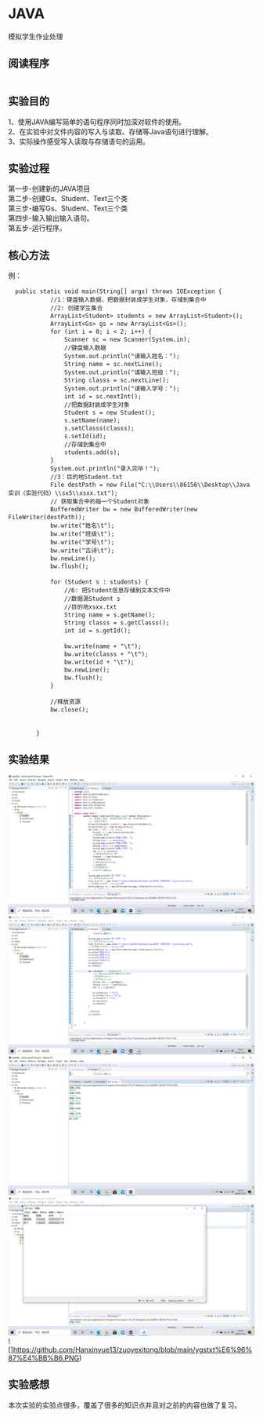 # JAVA
模拟学生作业处理  
## 阅读程序
```
```  
## 实验目的  
1、使用JAVA编写简单的语句程序同时加深对软件的使用。  
2、在实验中对文件内容的写入与读取、存储等Java语句进行理解。  
3、实际操作感受写入读取与存储语句的运用。  
## 实验过程  
第一步-创建新的JAVA项目  
第二步-创建Gs、Student、Text三个类  
第三步-编写Gs、Student、Text三个类  
第四步-输入输出输入语句。  
第五步-运行程序。  
## 核心方法  
例：
```
  public static void main(String[] args) throws IOException {
	        //1：键盘输入数据，把数据封装成学生对象，存储到集合中
	        //2: 创建学生集合
	        ArrayList<Student> students = new ArrayList<Student>();
	        ArrayList<Gs> gs = new ArrayList<Gs>();
	        for (int i = 0; i < 2; i++) {
	            Scanner sc = new Scanner(System.in);
	            //键盘输入数据
	            System.out.println("请输入姓名：");
	            String name = sc.nextLine();
	            System.out.println("请输入班级：");
	            String classs = sc.nextLine();
	            System.out.println("请输入学号：");
	            int id = sc.nextInt();
	            //把数据封装成学生对象
	            Student s = new Student();
	            s.setName(name);
	            s.setClasss(classs);
	            s.setId(id);
	            //存储到集合中
	            students.add(s);
	        }
	        System.out.println("录入完毕！");
	        //3：目的地Student.txt
	        File destPath = new File("C:\\Users\\86156\\Desktop\\Java实训（实验代码）\\sx5\\xsxx.txt");
	        // 获取集合中的每一个Student对象
	        BufferedWriter bw = new BufferedWriter(new FileWriter(destPath));
	        bw.write("姓名\t");
	        bw.write("班级\t");
	        bw.write("学号\t");
	        bw.write("古诗\t");
	        bw.newLine();
	        bw.flush();

	        for (Student s : students) {
	            //6: 把Student信息存储到文本文件中
	            //数据源Student s
	            //目的地xsxx.txt
	            String name = s.getName();
	            String classs = s.getClasss();
	            int id = s.getId();

	            bw.write(name + "\t");
	            bw.write(classs + "\t");
	            bw.write(id + "\t");
	            bw.newLine();
	            bw.flush();
	        }

	        //释放资源
	        bw.close();
	        
	        
	    }
```  
## 实验结果
![](https://github.com/Hanxinyue13/zuoyexitong/blob/main/Text1.PNG)
![](https://github.com/Hanxinyue13/zuoyexitong/blob/main/Text2.PNG)
![](https://github.com/Hanxinyue13/zuoyexitong/blob/main/Text%E7%BB%93%E6%9E%9C1.PNG)
![](https://github.com/Hanxinyue13/zuoyexitong/blob/main/Text%E7%BB%93%E6%9E%9C2%EF%BC%88xsxx%E6%96%87%E4%BB%B6%EF%BC%89.PNG)
![]https://github.com/Hanxinyue13/zuoyexitong/blob/main/ygstxt%E6%96%87%E4%BB%B6.PNG)

## 实验感想  
本次实验的实验点很多，覆盖了很多的知识点并且对之前的内容也做了复习。  
